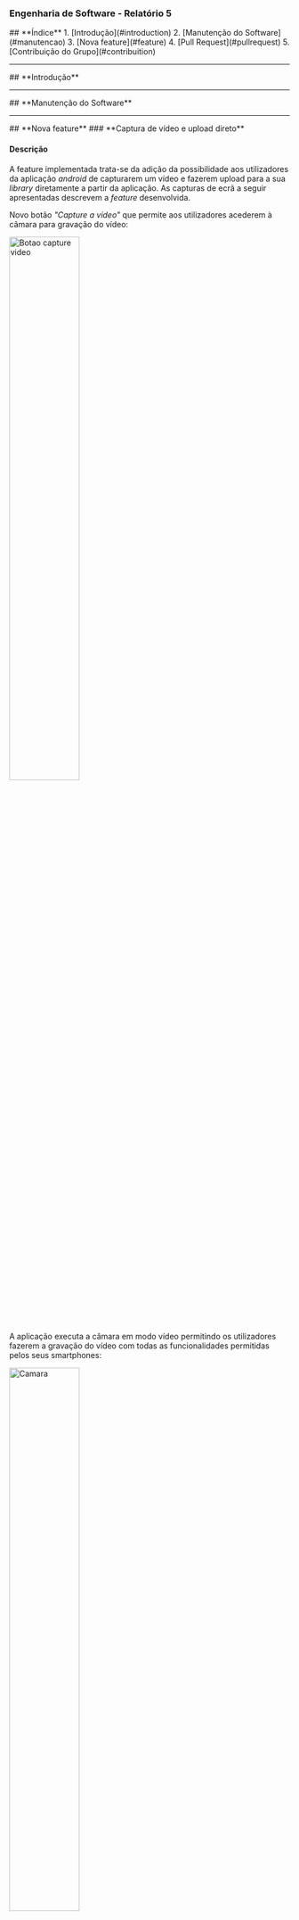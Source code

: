 ### **Engenharia de Software - Relatório 5**

<a name="index"/>
## **Índice**
1. [Introdução](#introduction)
2. [Manutenção do Software](#manutencao)
3. [Nova feature](#feature)
4. [Pull Request](#pullrequest)
5. [Contribuição do Grupo](#contribuition)

---
<a name="introduction"/>
## **Introdução**

---
<a name="manutencao"/>
## **Manutenção do Software**

---
<a name="feature"/>
## **Nova feature**
### **Captura de vídeo e upload direto**

#### **Descrição**

A feature implementada trata-se da adição da possibilidade aos utilizadores da aplicação *android* de capturarem um vídeo e fazerem upload para a sua *library* diretamente a partir da aplicação. As capturas de ecrã a seguir apresentadas descrevem a *feature* desenvolvida.

Novo botão *"Capture a video"* que permite aos utilizadores acederem à câmara para gravação do vídeo:

<img src="resources/ss1.png" width="50%" alt="Botao capture video"/>


A aplicação executa a câmara em modo vídeo permitindo os utilizadores fazerem a gravação do vídeo com todas as funcionalidades permitidas pelos seus smartphones:

<img src="resources/ss2.png" width="50%" alt="Camara"/>


Após a gravação do vídeo é permitido aos utilizadores reverem a gravação e confirmar ou descartar a mesma:

<img src="resources/ss3.png" width="50%" alt="Confirmacao video"/>


Se a gravação for validada começa então a ser feito o seu *upload* para a *library* pretendida:

<img src="resources/ss4.png" width="50%" alt="Video upload"/>


Se o *upload* do vídeo for realizado com sucesso o vídeo ficará com a extensão *.mp4 e o formato AnoMesDiaHorasMinutosSegundos

<img src="resources/ss5.png" width="50%" alt="Formato video"/>


#### **Implementação**


Na aplicação android havia uma opção de tirar uma fotografia diretamente da aplicação e dar upload para uma pasta. Assim, nós pensámos que a implementação de tirar um vídeo diretamente da aplicação, embora não estar na "wishlist" deles, enquadrava-se na aplicação.
A nível de código, com os trabalhos passados, tinhamos ligeiramente noção onde eram implementadas certas funcionalidades, sendo a que nos interessava era uma função do browser que era tirar uma foto, assim fomos ver o exemplo de código que permitia tirar uma fotografia e orientámo-nos por aí.
A partir do código base fomos pesquisar o que seria necessário alterar para criar esta nova feature.

Começamos por adicionar um botão na lista de opções de add para começar a filmar.

```java
private void addFile() {
        final AlertDialog.Builder builder = new AlertDialog.Builder(this);
        builder.setTitle(getString(R.string.add_file));
        builder.setItems(R.array.add_file_options_array, new DialogInterface.OnClickListener() {
            @Override
            public void onClick(DialogInterface dialog, int which) {
                if (which == 0) // create file
                    showNewFileDialog();
                else if (which == 1) // create folder
                    showNewDirDialog();
                else if (which == 2) // upload file
                    pickFile();
                else if (which == 3) // take a photo
                    CameraTakePhoto();
                else if (which == 4) // capture a video
                    CameraCaptureVideo();
            }
        }).show();
    }
    
``` 

De seguida, com base no código que eles já tinham para tirar uma fotografia, criamos uma função para fazer um vídeo, como podemos ver nos seguintes blocos de código:
```java
private File takeCameraPhotoTempFile;

    private void CameraTakePhoto() {
        Intent imageCaptureIntent = new Intent("android.media.action.IMAGE_CAPTURE");

        try {
            File ImgDir = DataManager.createTempDir();

            String fileName = new SimpleDateFormat("yyyyMMddHHmmss").format(new Date()) + ".jpg";
            takeCameraPhotoTempFile = new File(ImgDir, fileName);

            Uri photo = Uri.fromFile(takeCameraPhotoTempFile);
            imageCaptureIntent.putExtra(MediaStore.EXTRA_OUTPUT, photo);
            startActivityForResult(imageCaptureIntent, TAKE_PHOTO_REQUEST);

        } catch (IOException e) {
            showShortToast(BrowserActivity.this, R.string.unknow_error);
        }
    }
    
```   

```java

private File captureCameraVideoTempFile;

    private void CameraCaptureVideo() {
        Intent videoCaptureIntent = new Intent("android.media.action.VIDEO_CAPTURE");

        try {
            File VideoDir = DataManager.createTempDir();

            String fileName = new SimpleDateFormat("yyyyMMddHHmmss").format(new Date()) + ".mp4";
            captureCameraVideoTempFile = new File(VideoDir, fileName);

            Uri video = Uri.fromFile(captureCameraVideoTempFile);
            videoCaptureIntent.putExtra(MediaStore.EXTRA_OUTPUT, video);
            startActivityForResult(videoCaptureIntent, CAPTURE_VIDEO_REQUEST);

        } catch (IOException e) {
            showShortToast(BrowserActivity.this, R.string.unknow_error);
        }
    }
```

```java

case TAKE_PHOTO_REQUEST:
            if (resultCode == RESULT_OK) {
                showShortToast(this, getString(R.string.take_photo_successfully));
                if (!Utils.isNetworkOn()) {
                    showShortToast(this, R.string.network_down);
                    return;
                }

                if(takeCameraPhotoTempFile == null) {
                    showShortToast(this, getString(R.string.saf_upload_path_not_available));
                    Log.i(DEBUG_TAG, "Pick file request did not return a path");
                    return;
                }
                showShortToast(this, getString(R.string.added_to_upload_tasks));
                final SeafRepo repo = dataManager.getCachedRepoByID(navContext.getRepoID());
                if (repo != null && repo.canLocalDecrypt()) {
                    addUploadBlocksTask(navContext.getRepoID(), navContext.getRepoName(), navContext.getDirPath(), takeCameraPhotoTempFile.getAbsolutePath(), repo.encVersion);
                } else {
                    addUploadTask(navContext.getRepoID(), navContext.getRepoName(), navContext.getDirPath(), takeCameraPhotoTempFile.getAbsolutePath());
                }

            }
            break;
            
```   

```java
case CAPTURE_VIDEO_REQUEST:
                if (resultCode == RESULT_OK) {
                    showShortToast(this, getString(R.string.capture_video_successfully));
                    if (!Utils.isNetworkOn()) {
                        showShortToast(this, R.string.network_down);
                        return;
                    }

                    if(captureCameraVideoTempFile == null) {
                        showShortToast(this, getString(R.string.saf_upload_path_not_available));
                        Log.i(DEBUG_TAG, "Pick file request did not return a path");
                        return;
                    }
                    showShortToast(this, getString(R.string.added_to_upload_tasks));
                    final SeafRepo repo = dataManager.getCachedRepoByID(navContext.getRepoID());
                    if (repo != null && repo.canLocalDecrypt()) {
                        addUploadBlocksTask(navContext.getRepoID(), navContext.getRepoName(), navContext.getDirPath(), captureCameraVideoTempFile.getAbsolutePath(), repo.encVersion);
                    } else {
                        addUploadTask(navContext.getRepoID(), navContext.getRepoName(), navContext.getDirPath(), captureCameraVideoTempFile.getAbsolutePath());
                    }

                }
                break;
```

---
<a name="pullrequest"/>
## **Pull Request**

O link para o **PULL REQUEST** encontra-se apresentado abaixo. O mesmo encontra-se ainda em aberto e não fomos contactados por nenhum membro da equipa do projeto.
A build encontra-se assinalada como *failing* devido aos aspetos mencionados no relatório anterior apresentado, sem estar relacionados com a adição de código proposta.

https://github.com/haiwen/seadroid/pull/603


---
<a name="contribuition"/>
## **Contribuição do Grupo**

A contribuição de todos os elementos do grupo foi igual.
